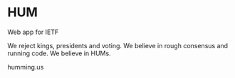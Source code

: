 # HUM
Web app for IETF

We reject kings, presidents and voting.
We believe in rough consensus and running code.
We believe in HUMs.

humming.us

